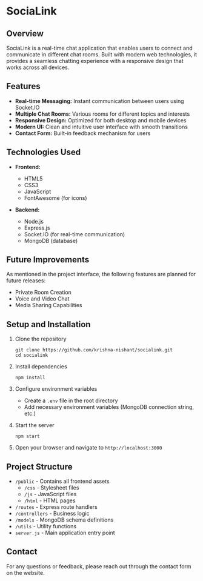 # SociaLink

## Overview
SociaLink is a real-time chat application that enables users to connect and communicate in different chat rooms. Built with modern web technologies, it provides a seamless chatting experience with a responsive design that works across all devices.

## Features
- **Real-time Messaging:** Instant communication between users using Socket.IO
- **Multiple Chat Rooms:** Various rooms for different topics and interests
- **Responsive Design:** Optimized for both desktop and mobile devices
- **Modern UI:** Clean and intuitive user interface with smooth transitions
- **Contact Form:** Built-in feedback mechanism for users

## Technologies Used
- **Frontend:**
  - HTML5
  - CSS3
  - JavaScript
  - FontAwesome (for icons)
  
- **Backend:**
  - Node.js
  - Express.js
  - Socket.IO (for real-time communication)
  - MongoDB (database)

## Future Improvements
As mentioned in the project interface, the following features are planned for future releases:
- Private Room Creation
- Voice and Video Chat
- Media Sharing Capabilities

## Setup and Installation
1. Clone the repository
   ```
   git clone https://github.com/krishna-nishant/socialink.git
   cd socialink
   ```

2. Install dependencies
   ```
   npm install
   ```

3. Configure environment variables
   - Create a `.env` file in the root directory
   - Add necessary environment variables (MongoDB connection string, etc.)

4. Start the server
   ```
   npm start
   ```

5. Open your browser and navigate to `http://localhost:3000`

## Project Structure
- `/public` - Contains all frontend assets
  - `/css` - Stylesheet files
  - `/js` - JavaScript files
  - `/html` - HTML pages
- `/routes` - Express route handlers
- `/controllers` - Business logic
- `/models` - MongoDB schema definitions
- `/utils` - Utility functions
- `server.js` - Main application entry point

## Contact
For any questions or feedback, please reach out through the contact form on the website.